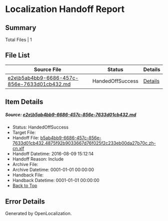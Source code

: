 # <a name='report-top'></a> Localization Handoff Report

## Summary
 Total Files | 1

## File List
 Source File | Status | Details 
 ----------- | ------ | ------- 
 [e2e\b5ab4bb9-6686-457c-856e-7633d01cb432.md](https://github.com/OpenLocalizationTestOrg/oltest/blob/9d439b5a837f3c72ff4cc93ebe65ff7b703c2752/e2e/b5ab4bb9-6686-457c-856e-7633d01cb432.md) | HandedOffSuccess | [Details](#31d162f0d60ca6f4829a332eb888f1d68d05137a1)

## Item Details
##### <a name='31d162f0d60ca6f4829a332eb888f1d68d05137a1'></a> Source: [e2e\b5ab4bb9-6686-457c-856e-7633d01cb432.md](https://github.com/OpenLocalizationTestOrg/oltest/blob/9d439b5a837f3c72ff4cc93ebe65ff7b703c2752/e2e/b5ab4bb9-6686-457c-856e-7633d01cb432.md)
* Status: HandedOffSuccess
* Target File: 
* Handoff File: [b5ab4bb9-6686-457c-856e-7633d01cb432.4875f92b9033667d76f025f2c233eb00da27b70c.zh-cn.xlf](https://github.com/OpenLocalizationTestOrg/olhandoff-e2e/blob/48bae9d2070ca638b94fd65e33ea987895f45cd0/ol-handoff/OpenLocalizationTestOrg/ol-test-zhcn/ci/ht/b5ab4bb9-6686-457c-856e-7633d01cb432.4875f92b9033667d76f025f2c233eb00da27b70c.zh-cn.xlf)
* Handoff Datetime: 2016-08-09 15:12:14
* Handoff Reason: Include
* Archive File: 
* Archive Datetime: 0001-01-01 00:00:00
* Handback File: 
* Handback Datetime: 0001-01-01 00:00:00
* [Back to Top](#report-top)


## Error Details

Generated by OpenLocalization.
